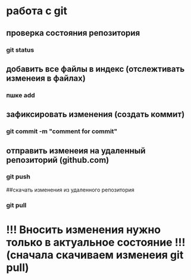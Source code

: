 # работа с git
## проверка состояния репозитория
### git status

## добавить все файлы в индекс (отслежтивать изменеия в файлах)
### пшке add

## зафиксировать изменения (создать коммит)
### git commit -m "comment for commit"

## отправить изменеия на удаленный репозиторий (github.com)
### git push

##скачать изменения из удаленного репозитория
### git pull

# !!! Вносить изменения нужно только в актуальное состояние !!! (сначала скачиваем изменеия git pull)
